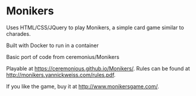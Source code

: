 # Monikers
Uses HTML/CSS/JQuery to play Monikers, a simple card game similar to charades. 

Built with Docker to run in a container


Basic port of code from ceremonius/Monikers

Playable at https://ceremonious.github.io/Monikers/. Rules can be found at http://monikers.yannickweiss.com/rules.pdf.

If you like the game, buy it at http://www.monikersgame.com/.





